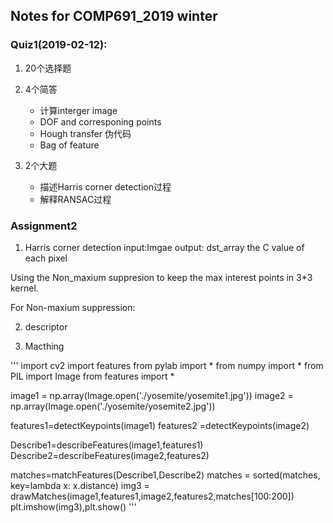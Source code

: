 ## Notes for COMP691_2019 winter 


### Quiz1(2019-02-12):

1. 20个选择题
2. 4个简答
    * 计算interger image 
    * DOF and corresponing points 
    * Hough transfer 伪代码 
    * Bag of feature
3. 2个大题

    * 描述Harris corner detection过程 
    * 解释RANSAC过程

### Assignment2

1. Harris corner detection
input:Imgae
output: dst_array the C value of each pixel

Using the Non_maxium suppresion to keep the max interest points in 3*3 kernel.

For Non-maxium suppression:

2. descriptor

3. Macthing

''' 
import cv2
import features
from pylab import *
from numpy import *
from PIL import Image
from features import *


image1 = np.array(Image.open('./yosemite/yosemite1.jpg'))
image2 = np.array(Image.open('./yosemite/yosemite2.jpg'))

features1=detectKeypoints(image1)
features2 =detectKeypoints(image2)

Describe1=describeFeatures(image1,features1)
Describe2=describeFeatures(image2,features2)

matches=matchFeatures(Describe1,Describe2)
matches = sorted(matches, key=lambda x: x.distance)
img3 = drawMatches(image1,features1,image2,features2,matches[100:200])
plt.imshow(img3),plt.show()
'''



